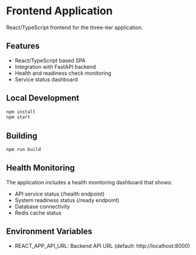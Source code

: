 # Frontend Application

React/TypeScript frontend for the three-tier application.

## Features

- React/TypeScript based SPA
- Integration with FastAPI backend
- Health and readiness check monitoring
- Service status dashboard

## Local Development

```bash
npm install
npm start
```

## Building

```bash
npm run build
```

## Health Monitoring

The application includes a health monitoring dashboard that shows:
- API service status (/health endpoint)
- System readiness status (/ready endpoint)
- Database connectivity
- Redis cache status

## Environment Variables

- REACT_APP_API_URL: Backend API URL (default: http://localhost:8000)
